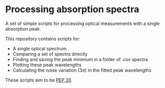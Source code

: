 # Processing absorption spectra

A set of simple scripts for processing optical measurements with a single absorption peak.

This repository contains scripts for:
* A single optical spectrum
* Comparing a set of spectra directly
* Finding and saving the peak minimum in a folder of .csv spectra
* Plotting these peak wavelengths
* Calculating the noise variation (3&sigma;) in the fitted peak wavelengths

These scripts aim to be [PEP 20](https://www.python.org/dev/peps/pep-0020/).
